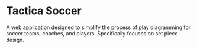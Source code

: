 # Tactica Soccer

A web application designed to simplify the process of play diagramming for soccer teams, coaches, and players. Specifically focuses on set piece design.
